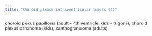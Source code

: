 ```yaml
---
title: "Choroid plexus intraventricular tumors (4)"
---
```

choroid plexus papilloma (adult - 4th ventricle, kids - trigone), choroid plexus carcinoma (kids), xanthogranuloma (adults)

